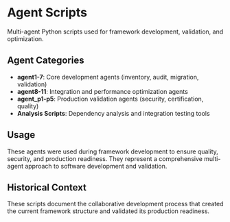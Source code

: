 # Agent Scripts

Multi-agent Python scripts used for framework development, validation, and optimization.

## Agent Categories

- **agent1-7**: Core development agents (inventory, audit, migration, validation)
- **agent8-11**: Integration and performance optimization agents  
- **agent_p1-p5**: Production validation agents (security, certification, quality)
- **Analysis Scripts**: Dependency analysis and integration testing tools

## Usage

These agents were used during framework development to ensure quality, security, and production readiness. They represent a comprehensive multi-agent approach to software development and validation.

## Historical Context

These scripts document the collaborative development process that created the current framework structure and validated its production readiness.